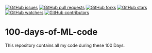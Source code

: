  [![GitHub issues](https://img.shields.io/github/issues/GouravSardana/100-days-of-ML-code/issues.svg)](https://github.com/GouravSardana/100-days-of-ML-code/issues)
[![GitHub pull requests](https://img.shields.io/github/issues-pr/GouravSardana/100-days-of-ML-code/pulls.svg)](https://github.com/GouravSardana/100-days-of-ML-code/pulls)
[![GitHub forks](https://img.shields.io/github/forks/GouravSardana/100-days-of-ML-code.svg?style=social&label=Fork)](https://github.com/GouravSardana/100-days-of-ML-code/network)
[![GitHub stars](https://img.shields.io/github/stars/GouravSardana/100-days-of-ML-code.svg?style=social&label=Stars)](https://github.com/GouravSardana/100-days-of-ML-code/stargazers)
[![GitHub watchers](https://img.shields.io/github/watchers/GouravSardana/100-days-of-ML-code.svg?style=social&label=Watch)](https://github.com/GouravSardana/100-days-of-ML-code/watchers)
[![GitHub contributors](https://img.shields.io/github/contributors/GouravSardana/100-days-of-ML-code.svg)](https://github.com/GouravSardana/100-days-of-ML-code/graphs/contributors)

# 100-days-of-ML-code
  This repository contains all my code during these 100 Days.
